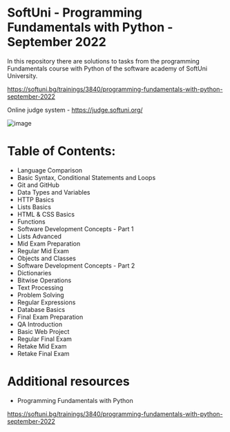 # SoftUni - Programming Fundamentals with Python - September 2022

In this repository there are solutions to tasks from the programming Fundamentals course with Python of the software academy of SoftUni University.

https://softuni.bg/trainings/3840/programming-fundamentals-with-python-september-2022

Online judge system - https://judge.softuni.org/

![image](https://user-images.githubusercontent.com/114032977/191654383-66852f3f-ead9-4ef0-8b51-feb0dea131eb.png)

# Table of Contents:

- Language Comparison
- Basic Syntax, Conditional Statements and Loops
- Git and GitHub
- Data Types and Variables
- HTTP Basics
- Lists Basics
- HTML & CSS Basics
- Functions
- Software Development Concepts - Part 1
- Lists Advanced
- Mid Exam Preparation
- Regular Mid Exam
- Objects and Classes
- Software Development Concepts - Part 2
- Dictionaries
- Bitwise Operations
- Text Processing
- Problem Solving
- Regular Expressions
- Database Basics
- Final Exam Preparation
- QA Introduction
- Basic Web Project
- Regular Final Exam
- Retake Mid Exam
- Retake Final Exam


# Additional resources
- Programming Fundamentals with Python

https://softuni.bg/trainings/3840/programming-fundamentals-with-python-september-2022
